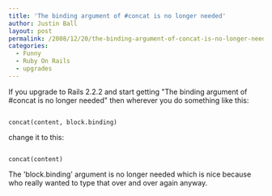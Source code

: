 ```yaml
---
title: 'The binding argument of #concat is no longer needed'
author: Justin Ball
layout: post
permalink: /2008/12/20/the-binding-argument-of-concat-is-no-longer-needed/
categories:
  - Funny
  - Ruby On Rails
  - upgrades
---
```


If you upgrade to Rails 2.2.2 and start getting "The binding argument of #concat is no longer needed"  then wherever you do something like this:
<pre><code class="ruby">
concat(content, block.binding)
</pre></code>

change it to this:
<pre><code class="ruby">
concat(content)
</pre></code>

The 'block.binding' argument is no longer needed which is nice because who really wanted to type that over and over again anyway.
